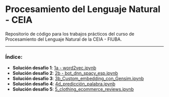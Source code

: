 # Procesamiento del Lenguaje Natural - CEIA
Repositorio de código para los trabajos prácticos del curso de Procesamiento del Lenguaje Natural de la CEIA - FIUBA.
***
### Índice:
- **Solución desafío 1**: [1a - word2vec.ipynb](https://github.com/ldidone/procesamiento_lenguaje_natural_CEIA_TP/blob/main/Desaf%C3%ADo%201/1a%20-%20word2vec.ipynb)
- **Solución desafío 2**: [2b - bot_dnn_spacy_esp.ipynb](https://github.com/ldidone/procesamiento_lenguaje_natural_CEIA_TP/blob/main/Desaf%C3%ADo%202/2b%20-%20bot_dnn_spacy_esp.ipynb)
- **Solución desafío 3**: [3b_Custom_embedding_con_Gensim.ipynb](https://github.com/ldidone/procesamiento_lenguaje_natural_CEIA_TP/blob/main/Desaf%C3%ADo%203/3b_Custom_embedding_con_Gensim.ipynb)
- **Solución desafío 4**: [4d_predicción_palabra.ipynb](https://github.com/ldidone/procesamiento_lenguaje_natural_CEIA_TP/blob/main/Desaf%C3%ADo%204/4d_predicci%C3%B3n_palabra.ipynb)
- **Solución desafío 5**: [5_clothing_ecommerce_reviews.ipynb](https://github.com/ldidone/procesamiento_lenguaje_natural_CEIA_TP/blob/main/Desaf%C3%ADo%205/5_clothing_ecommerce_reviews.ipynb)
